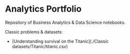 # Analytics Portfolio

Repository of Business Analytics & Data Science notebooks.

Classic problems & datasets:

* [Understanding survival on the Titanic](./Classic datasets/Titanic/titanic.csv)
